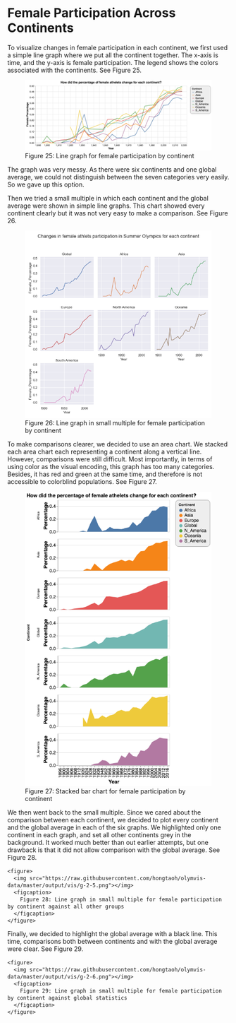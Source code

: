 # Female Participation Across Continents

To visualize changes in female participation in each continent, we first used a simple line graph where we put all the continent together. The x-axis is time, and the y-axis is female participation. The legend shows the colors associated with the continents. See Figure 25.

<figure>
  <img src="https://raw.githubusercontent.com/hongtaoh/olymvis/master/static/pics/g-2-1_new.png"></img>
  <figcaption>
  	Figure 25: Line graph for female participation by continent
  </figcaption>
</figure>

The graph was very messy. As there were six continents and one global average, we could not distinguish between the seven categories very easily. So we gave up this option. 

Then we tried a small multiple in which each continent and the global average were shown in simple line graphs. This chart showed every continent clearly but it was not very easy to make a comparison. See Figure 26.

<figure>
  <img src="https://raw.githubusercontent.com/hongtaoh/olymvis/master/static/pics/g-2-2.png"></img>
  <figcaption>
  	Figure 26: Line graph in small multiple for female participation by continent
  </figcaption>
</figure>

To make comparisons clearer, we decided to use an area chart. We stacked each area chart each representing a continent along a vertical line. However, comparisons were still difficult. Most importantly, in terms of using color as the visual encoding, this graph has too many categories. Besides, it has red and green at the same time, and therefore is not accessible to colorblind populations. See Figure 27.

<figure>
  <img src="https://raw.githubusercontent.com/hongtaoh/olymvis/master/static/pics/g-2-4_new.png"></img>
  <figcaption>
  	Figure 27: Stacked bar chart for female participation by continent
  </figcaption>
</figure>

We then went back to the small multiple. Since we cared about the comparison between each continent, we decided to plot every continent and the global average in each of the six graphs. We highlighted only one continent in each graph, and set all other continents grey in the background. It worked much better than out earlier attempts, but one drawback is that it did not allow comparison with the global average. See Figure 28.

````{div} full-width
<figure>
  <img src="https://raw.githubusercontent.com/hongtaoh/olymvis-data/master/output/vis/g-2-5.png"></img>
  <figcaption>
  	Figure 28: Line graph in small multiple for female participation by continent against all other groups
  </figcaption>
</figure>
````

Finally, we decided to highlight the global average with a black line. This time, comparisons both between continents and with the global average were clear. See Figure 29.

````{div} full-width
<figure>
  <img src="https://raw.githubusercontent.com/hongtaoh/olymvis-data/master/output/vis/g-2-6.png"></img>
  <figcaption>
  	Figure 29: Line graph in small multiple for female participation by continent against global statistics
  </figcaption>
</figure>
````